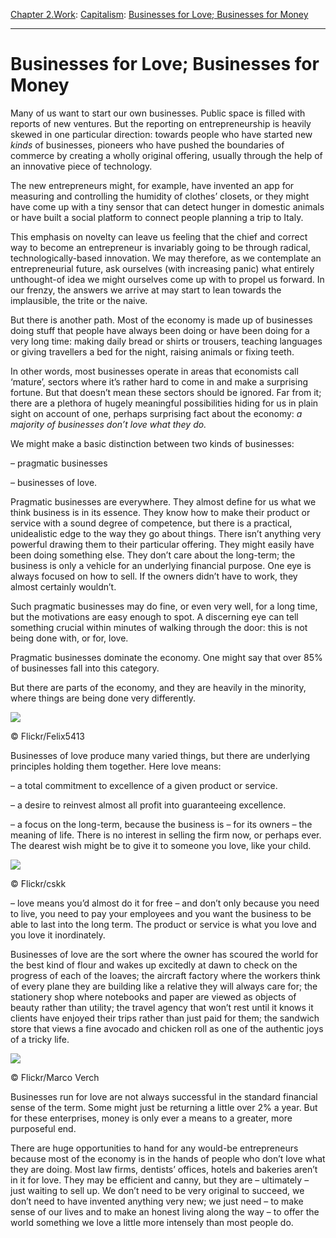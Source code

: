 [Chapter 2.Work](https://www.theschooloflife.com/thebookoflife/category/work/): [Capitalism](https://www.theschooloflife.com/thebookoflife/category/work/capitalism/): [Businesses for Love; Businesses for Money](https://www.theschooloflife.com/thebookoflife/businesses-for-love-businesses-for-money/)

* * *

# Businesses for Love; Businesses for Money

Many of us want to start our own businesses. Public space is filled with reports of new ventures. But the reporting on entrepreneurship is heavily skewed in one particular direction: towards people who have started new _kinds_ of businesses, pioneers who have pushed the boundaries of commerce by creating a wholly original offering, usually through the help of an innovative piece of technology.

The new entrepreneurs might, for example, have invented an app for measuring and controlling the humidity of clothes’ closets, or they might have come up with a tiny sensor that can detect hunger in domestic animals or have built a social platform to connect people planning a trip to Italy.

This emphasis on novelty can leave us feeling that the chief and correct way to become an entrepreneur is invariably going to be through radical, technologically-based innovation. We may therefore, as we contemplate an entrepreneurial future, ask ourselves (with increasing panic) what entirely unthought-of idea we might ourselves come up with to propel us forward. In our frenzy, the answers we arrive at may start to lean towards the implausible, the trite or the naive.

But there is another path. Most of the economy is made up of businesses doing stuff that people have always been doing or have been doing for a very long time: making daily bread or shirts or trousers, teaching languages or giving travellers a bed for the night, raising animals or fixing teeth.

In other words, most businesses operate in areas that economists call ‘mature’, sectors where it’s rather hard to come in and make a surprising fortune. But that doesn’t mean these sectors should be ignored. Far from it; there are a plethora of hugely meaningful possibilities hiding for us in plain sight on account of one, perhaps surprising fact about the economy: _a majority of businesses don’t love what they do._

We might make a basic distinction between two kinds of businesses:

– pragmatic businesses

– businesses of love.

Pragmatic businesses are everywhere. They almost define for us what we think business is in its essence. They know how to make their product or service with a sound degree of competence, but there is a practical, unidealistic edge to the way they go about things. There isn’t anything very powerful drawing them to their particular offering. They might easily have been doing something else. They don’t care about the long-term; the business is only a vehicle for an underlying financial purpose. One eye is always focused on how to sell. If the owners didn’t have to work, they almost certainly wouldn’t.

Such pragmatic businesses may do fine, or even very well, for a long time, but the motivations are easy enough to spot. A discerning eye can tell something crucial within minutes of walking through the door: this is not being done with, or for, love.

Pragmatic businesses dominate the economy. One might say that over 85% of businesses fall into this category.

But there are parts of the economy, and they are heavily in the minority, where things are being done very differently.

 ![](https://www.theschooloflife.com/thebookoflife/wp-content/uploads/2017/08/14800767114_2aa6788154_z.jpg)

© Flickr/Felix5413

Businesses of love produce many varied things, but there are underlying principles holding them together. Here love means:

– a total commitment to excellence of a given product or service.

– a desire to reinvest almost all profit into guaranteeing excellence.

– a focus on the long-term, because the business is – for its owners – the meaning of life. There is no interest in selling the firm now, or perhaps ever. The dearest wish might be to give it to someone you love, like your child.

 ![](https://www.theschooloflife.com/thebookoflife/wp-content/uploads/2017/08/15262840391_8ba6d9d1fb_z.jpg)

© Flickr/cskk

– love means you’d almost do it for free – and don’t only because you need to live, you need to pay your employees and you want the business to be able to last into the long term. The product or service is what you love and you love it inordinately.

Businesses of love are the sort where the owner has scoured the world for the best kind of flour and wakes up excitedly at dawn to check on the progress of each of the loaves; the aircraft factory where the workers think of every plane they are building like a relative they will always care for; the stationery shop where notebooks and paper are viewed as objects of beauty rather than utility; the travel agency that won’t rest until it knows it clients have enjoyed their trips rather than just paid for them; the sandwich store that views a fine avocado and chicken roll as one of the authentic joys of a tricky life.

 ![](https://www.theschooloflife.com/thebookoflife/wp-content/uploads/2017/08/26309919819_9ee79a6bdf_z-copy.jpg)

© Flickr/Marco Verch

Businesses run for love are not always successful in the standard financial sense of the term. Some might just be returning a little over 2% a year. But for these enterprises, money is only ever a means to a greater, more purposeful end.

There are huge opportunities to hand for any would-be entrepreneurs because most of the economy is in the hands of people who don’t love what they are doing. Most law firms, dentists’ offices, hotels and bakeries aren’t in it for love. They may be efficient and canny, but they are – ultimately – just waiting to sell up. We don’t need to be very original to succeed, we don’t need to have invented anything very new; we just need – to make sense of our lives and to make an honest living along the way – to offer the world something we love a little more intensely than most people do.
